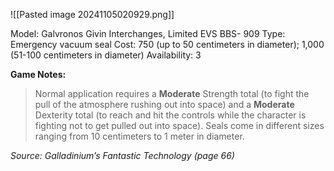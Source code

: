 ![[Pasted image 20241105020929.png]]

Model: Galvronos Givin Interchanges, Limited EVS BBS-
909
Type: Emergency vacuum seal
Cost: 750 (up to 50 centimeters in diameter); 1,000 (51-100
centimeters in diameter)
Availability: 3

**Game Notes:**
> Normal application requires a **Moderate** Strength total (to fight the pull of the atmosphere rushing out into space) and a **Moderate** Dexterity total (to reach and hit the controls while the character is fighting not to get pulled out into space). Seals come in different sizes ranging from 10 centimeters to 1 meter in diameter.

*Source: Galladinium’s Fantastic Technology (page 66)*
